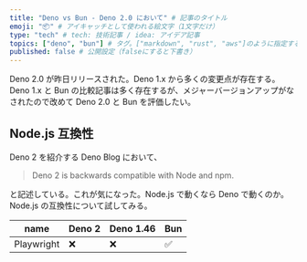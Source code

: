 ```yaml
---
title: "Deno vs Bun - Deno 2.0 において" # 記事のタイトル
emoji: "📦" # アイキャッチとして使われる絵文字（1文字だけ）
type: "tech" # tech: 技術記事 / idea: アイデア記事
topics: ["deno", "bun"] # タグ。["markdown", "rust", "aws"]のように指定する
published: false # 公開設定（falseにすると下書き）
---
```


Deno 2.0 が昨日リリースされた。Deno 1.x から多くの変更点が存在する。Deno 1.x と Bun の比較記事は多く存在するが、メジャーバージョンアップがなされたので改めて Deno 2.0 と Bun を評価したい。

## Node.js 互換性

Deno 2 を紹介する Deno Blog において、
> Deno 2 is backwards compatible with Node and npm.

と記述している。これが気になった。Node.js で動くなら Deno で動くのか。Node.js の互換性について試してみる。

| name | Deno 2 | Deno 1.46 | Bun |
| --- | --- | --- | --- |
| Playwright | ❌ | ❌ | ✅ |
